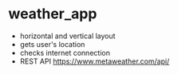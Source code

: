 # weather_app

- horizontal and vertical layout
- gets user's location
- checks internet connection
- REST API https://www.metaweather.com/api/
